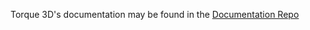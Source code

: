 Torque 3D's documentation may be found in the [Documentation Repo](https://github.com/GarageGames/Torque3D-Documentation)
